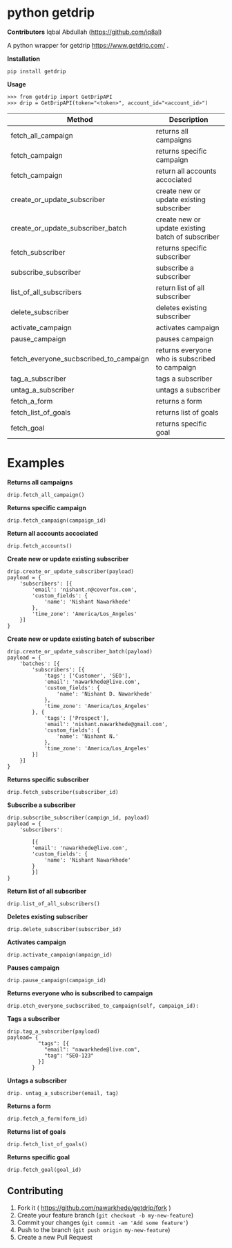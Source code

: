 # python getdrip

**Contributors**
Iqbal Abdullah (https://github.com/iq8al)





A python wrapper for getdrip https://www.getdrip.com/ .

**Installation**

```
pip install getdrip
```

**Usage**

```
>>> from getdrip import GetDripAPI
>>> drip = GetDripAPI(token="<token>", account_id="<account_id>")
```


Method  | Description
------------- | -------------
fetch_all_campaign  | returns all campaigns
fetch_campaign  | returns specific campaign
fetch_campaign | return all accounts accociated
create_or_update_subscriber  | create new or update existing subscriber
create_or_update_subscriber_batch  | create new or update existing batch of subscriber
fetch_subscriber  | returns specific subscriber
subscribe_subscriber  | subscribe a subscriber
list_of_all_subscribers  | return list of all subscriber
delete_subscriber  | deletes existing subscriber
activate_campaign  | activates campaign
pause_campaign | pauses campaign
fetch_everyone_sucbscribed_to_campaign | returns everyone who is subscribed to campaign
tag_a_subscriber | tags a subscriber
untag_a_subscriber | untags a subscriber
fetch_a_form | returns a form
fetch_list_of_goals |  returns list of goals
fetch_goal | returns specific goal


# Examples

**Returns all campaigns**
```
drip.fetch_all_campaign()
```

**Returns specific campaign**
```
drip.fetch_campaign(campaign_id)
```

**Return all accounts accociated**
```
drip.fetch_accounts()
```

**Create new or update existing subscriber**
```
drip.create_or_update_subscriber(payload)
payload = {
    'subscribers': [{
        'email': 'nishant.n@coverfox.com',
        'custom_fields': {
            'name': 'Nishant Nawarkhede'
        },
        'time_zone': 'America/Los_Angeles'
    }]
}
```

**Create new or update existing batch of subscriber**
```
drip.create_or_update_subscriber_batch(payload)
payload = {
    'batches': [{
        'subscribers': [{
            'tags': ['Customer', 'SEO'],
            'email': 'nawarkhede@live.com',
            'custom_fields': {
                'name': 'Nishant D. Nawarkhede'
            },
            'time_zone': 'America/Los_Angeles'
        }, {
            'tags': ['Prospect'],
            'email': 'nishant.nawarkhede@gmail.com',
            'custom_fields': {
                'name': 'Nishant N.'
            },
            'time_zone': 'America/Los_Angeles'
        }]
    }]
}
```

**Returns specific subscriber**
```
drip.fetch_subscriber(subscriber_id)
```

**Subscribe a subscriber**
```
drip.subscribe_subscriber(campign_id, payload)
payload = { 
    'subscribers': 

        [{ 
        'email': 'nawarkhede@live.com', 
        'custom_fields': { 
            'name': 'Nishant Nawarkhede' 
        } 
        }] 
}
```

**Return list of all subscriber**
```
drip.list_of_all_subscribers()
```

**Deletes existing subscriber**
```
drip.delete_subscriber(subscriber_id)
```

**Activates campaign**
```
drip.activate_campaign(ampaign_id)
```

**Pauses campaign**
```
drip.pause_campaign(campaign_id)
```

**Returns everyone who is subscribed to campaign**
```
drip.etch_everyone_sucbscribed_to_campaign(self, campaign_id):
```

**Tags a subscriber**
```
drip.tag_a_subscriber(payload)
payload= { 
          "tags": [{ 
            "email": "nawarkhede@live.com", 
            "tag": "SEO-123" 
          }] 
        }
```

**Untags a subscriber**
```
drip. untag_a_subscriber(email, tag)
```

**Returns a form**
```
drip.fetch_a_form(form_id)
```

**Returns list of goals**
```
drip.fetch_list_of_goals()
```

**Returns specific goal**
```
drip.fetch_goal(goal_id)

```

## Contributing

1. Fork it ( https://github.com/nawarkhede/getdrip/fork )
2. Create your feature branch (`git checkout -b my-new-feature`)
3. Commit your changes (`git commit -am 'Add some feature'`)
4. Push to the branch (`git push origin my-new-feature`)
5. Create a new Pull Request
